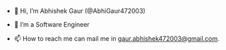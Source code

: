 - 👋 Hi, I’m Abhishek Gaur (@AbhiGaur472003)
- 👀 I’m a Software Engineer

- 📫 How to reach me can mail me in gaur.abhishek472003@gmail.com.

<!---
AbhiGaur472003/AbhiGaur472003 is a ✨ special ✨ repository because its `README.md` (this file) appears on your GitHub profile.
You can click the Preview link to take a look at your changes.
--->
